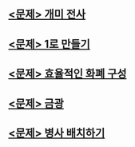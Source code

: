 ## [<문제> 개미 전사](https://github.com/20170375/Coding-Test-with-Python/blob/main/bank/%EA%B0%9C%EB%AF%B8%20%EC%A0%84%EC%82%AC.md)

## [<문제> 1로 만들기](https://github.com/20170375/Coding-Test-with-Python/blob/main/bank/1%EB%A1%9C%20%EB%A7%8C%EB%93%A4%EA%B8%B0.md)

## [<문제> 효율적인 화폐 구성](https://github.com/20170375/Coding-Test-with-Python/blob/main/bank/%ED%9A%A8%EC%9C%A8%EC%A0%81%EC%9D%B8%20%ED%99%94%ED%8F%90%20%EA%B5%AC%EC%84%B1.md)

## [<문제> 금광](https://github.com/20170375/Coding-Test-with-Python/blob/main/bank/%EA%B8%88%EA%B4%91.md)

## [<문제> 병사 배치하기](https://github.com/20170375/Coding-Test-with-Python/blob/main/bank/%EB%B3%91%EC%82%AC%20%EB%B0%B0%EC%B9%98%ED%95%98%EA%B8%B0.md)
